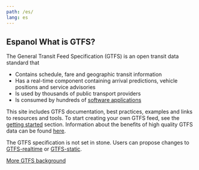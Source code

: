 ```yaml
---
path: /es/
lang: es
---
```


## Espanol What is GTFS?

The General Transit Feed Specification (GTFS) is an open transit data standard that

- Contains schedule, fare and geographic transit information
- Has a real-time component containing arrival predictions, vehicle positions and service advisories
- Is used by thousands of public transport providers
- Is consumed by hundreds of [software applications](/applications)

This site includes GTFS documentation, best practices, examples and links to resources and tools. To start creating your own GTFS feed, see the [getting started](/getting-started) section. Information about the benefits of high quality GTFS data can be found [here](http://transitcenter.org/publications/transit_data/). 

The GTFS specification is not set in stone. Users can propose changes to [GTFS-realtime](/realtime/change-process/) or [GTFS-static](/change-process). 

[More GTFS background](/gtfs-background)
